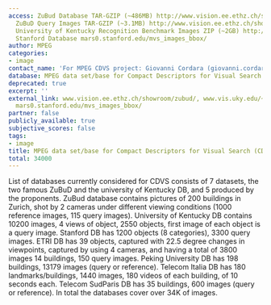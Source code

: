 ```yaml
---
access: ZuBud Database TAR-GZIP (~486MB) http://www.vision.ee.ethz.ch/showroom/zubud/ZuBuD.tar.gz
  ZuBuD Query Images TAR-GZIP (~3.1MB) http://www.vision.ee.ethz.ch/showroom/zubud/qimages.tar.gz
  University of Kentucky Recognition Benchmark Images ZIP (~2GB) http://www.vis.uky.edu/%7Estewe/ukbench/ukbench.zip
  Stanford Database mars0.stanford.edu/mvs_images_bbox/
author: MPEG
categories:
- image
contact_name: 'For MPEG CDVS project: Giovanni Cordara (giovanni.cordara@telecomitalia.it)'
database: MPEG data set/base for Compact Descriptors for Visual Search (CDVS)
deprecated: true
excerpt: ''
external_link: www.vision.ee.ethz.ch/showroom/zubud/, www.vis.uky.edu/~stewe/ukbench/,
  mars0.stanford.edu/mvs_images_bbox/
partner: false
publicly_available: true
subjective_scores: false
tags:
- image
title: MPEG data set/base for Compact Descriptors for Visual Search (CDVS)
total: 34000
---
```


List of databases currently considered for CDVS consists of 7 datasets, the two famous ZuBuD and the university of Kentucky DB, and 5 produced by the proponents. ZuBud database contains pictures of 200 buildings in Zurich, shot by 2 cameras under different viewing conditions (1000 reference images, 115 query images). University of Kentucky DB contains 10200 images, 4 views of object, 2550 objects, first image of each object is a query image. Stanford DB has 1200 objects (8 categories), 3300 query images. ETRI DB has 39 objects, captured with 22.5 degree changes in viewpoints, captured by using 4 cameras, and having a total of 3800 images 14 buildings, 150 query images. Peking University DB has 198 buildings, 13179 images (query or reference). Telecom Italia DB has 180 landmarks/buildings, 1440 images, 180 videos of each building, of 10 seconds each. Telecom SudParis DB has 35 buildings, 600 images (query or reference). In total the databases cover over 34K of images.